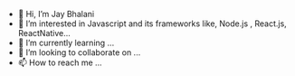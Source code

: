 - 👋 Hi, I’m Jay Bhalani
- 👀 I’m interested in Javascript and its frameworks like, Node.js , React.js, ReactNative...
- 🌱 I’m currently learning ...
- 💞️ I’m looking to collaborate on ...
- 📫 How to reach me ...

<!---
jaybhalani3011/jaybhalani3011 is a ✨ special ✨ repository because its `README.md` (this file) appears on your GitHub profile.
You can click the Preview link to take a look at your changes.
--->
